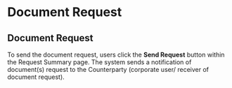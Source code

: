 # Document Request

## Document Request

To send the document request, users click the **Send Request** button within the Request Summary page. The system sends a notification of document\(s\) request to the Counterparty \(corporate user/ receiver of document request\).

